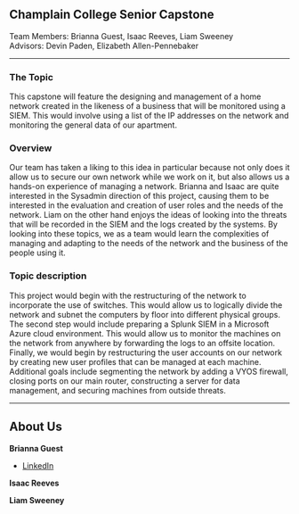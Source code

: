 ## Champlain College Senior Capstone   
Team Members: Brianna Guest, Isaac Reeves, Liam Sweeney  
Advisors: Devin Paden, Elizabeth Allen-Pennebaker

***

### The Topic
This capstone will feature the designing and management of a home network created in the likeness of a business that will be monitored using a SIEM. This would involve using a list of the IP addresses on the network and monitoring the general data of our apartment.

### Overview
Our team has taken a liking to this idea in particular because not only does it allow us to secure our own network while we work on it, but also allows us a hands-on experience of managing a network. Brianna and Isaac are quite interested in the Sysadmin direction of this project, causing them to be interested in the evaluation and creation of user roles and the needs of the network. Liam on the other hand enjoys the ideas of looking into the threats that will be recorded in the SIEM and the logs created by the systems. By looking into these topics, we as a team would learn the complexities of managing and adapting to the needs of the network and the business of the people using it.

### Topic description
This project would begin with the restructuring of the network to incorporate the use of switches. This would allow us to logically divide the network and subnet the computers by floor into different physical groups. The second step would include preparing a Splunk SIEM in a Microsoft Azure cloud environment. This would allow us to monitor the machines on the network from anywhere by forwarding the logs to an offsite location. Finally, we would begin by restructuring the user accounts on our network by creating new user profiles that can be managed at each machine. Additional goals include segmenting the network by adding a VYOS firewall, closing ports on our main router, constructing a server for data management, and securing machines from outside threats.

***

## About Us
**Brianna Guest**
* [LinkedIn](https://www.linkedin.com/in/briannaguest/)

**Isaac Reeves**

**Liam Sweeney**

